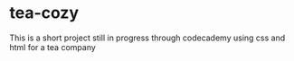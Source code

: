 # tea-cozy

This is a short project still in progress through codecademy using css and html for a tea company

